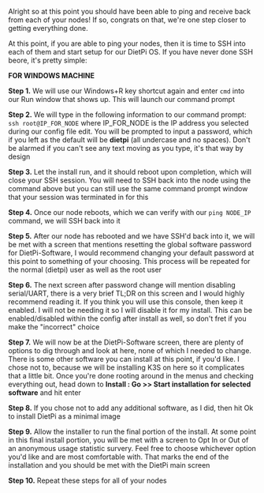 Alright so at this point you should have been able to ping and receive back from each of your nodes!  If so, congrats on that, we're one step closer to getting everything done.

At this point, if you are able to ping your nodes, then it is time to SSH into each of them and start setup for our DietPi OS.  If you have never done SSH beore, it's pretty simple:

**FOR WINDOWS MACHINE**

**Step 1.** We will use our Windows+R key shortcut again and enter ``cmd`` into our Run window that shows up.  This will launch our command prompt

**Step 2.** We will type in the following information to our command prompt: ``ssh root@IP_FOR_NODE`` where IP_FOR_NODE is the IP address you selected during our config file edit.  You will be prompted to input a password, which if you left as the default will be **dietpi** (all undercase and no spaces).  Don't be alarmed if you can't see any text moving as you type, it's that way by design

**Step 3.** Let the install run, and it should reboot upon completion, which will close your SSH session.  You will need to SSH back into the node using the command above but you can still use the same command prompt window that your session was terminated in for this

**Step 4.** Once our node reboots, which we can verify with our ``ping NODE_IP`` command, we will SSH back into it

**Step 5.** After our node has rebooted and we have SSH'd back into it, we will be met with a screen that mentions resetting the global software password for DietPi-Software, I would recommend changing your default password at this point to something of your choosing.  This process will be repeated for the normal (dietpi) user as well as the root user

**Step 6.** The next screen after password change will mention disabling serial/UART, there is a very brief TL;DR on this screen and I would highly recommend reading it.  If you think you will use this console, then keep it enabled.  I will not be needing it so I will disable it for my install.  This can be enabled/disabled within the config after install as well, so don't fret if you make the "incorrect" choice

**Step 7.** We will now be at the DietPi-Software screen, there are plenty of options to dig through and look at here, none of which I needed to change.  There is some other software you can install at this point, if you'd like.  I chose not to, because we will be installing K3S on here so it complicates that a little bit.  Once you're done rooting around in the menus and checking everything out, head down to **Install     : Go >> Start installation for selected software** and hit enter

**Step 8.** If you chose not to add any additional software, as I did, then hit Ok to install DietPi as a minimal image

**Step 9.** Allow the installer to run the final portion of the install.  At some point in this final install portion, you will be met with a screen to Opt In or Out of an anonymous usage statistic survery.  Feel free to choose whichever option you'd like and are most comfortable with.  That marks the end of the installation and you should be met with the DietPi main screen

**Step 10.** Repeat these steps for all of your nodes
